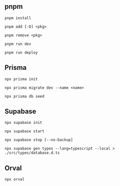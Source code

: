 ## pnpm

```
pnpm install
```

```
pnpm add [-D] <pkg>
```

```
pnpm remove <pkg>
```

```
pnpm run dev
```

```
pnpm run deploy
```

## Prisma

```
npx prisma init
```

```
npx prisma migrate dev --name <name>
```

```
npx prisma db seed
```

## Supabase

```
npx supabase init
```

```
npx supabase start
```

```
npx supabase stop [--no-backup]
```

```
npx supabase gen types --lang=typescript --local > ./src/types/database.d.ts
```

## Orval

```
npx orval
```
